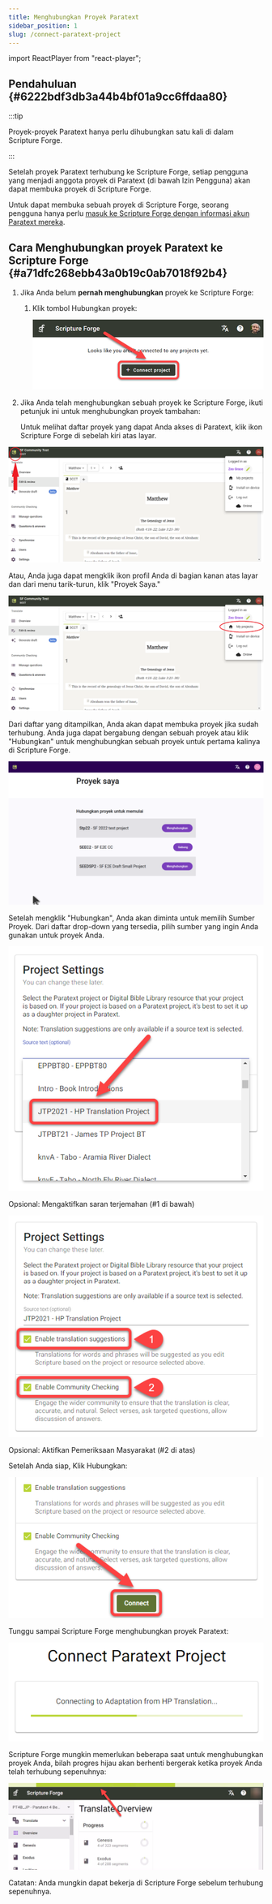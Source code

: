 ```yaml
---
title: Menghubungkan Proyek Paratext
sidebar_position: 1
slug: /connect-paratext-project
---
```


import ReactPlayer from "react-player";

## Pendahuluan {#6222bdf3db3a44b4bf01a9cc6ffdaa80}


:::tip

Proyek-proyek Paratext hanya perlu dihubungkan satu kali di dalam Scripture Forge.

:::




Setelah proyek Paratext terhubung ke Scripture Forge, setiap pengguna yang menjadi anggota proyek di Paratext (di bawah Izin Pengguna) akan dapat membuka proyek di Scripture Forge.


Untuk dapat membuka sebuah proyek di Scripture Forge, seorang pengguna hanya perlu [masuk ke Scripture Forge dengan informasi akun Paratext mereka](/log-in).


<div class="player-wrapper"><ReactPlayer controls url="https://youtu.be/exEJxc19Zm4" /></div>

## Cara Menghubungkan proyek Paratext ke Scripture Forge {#a71dfc268ebb43a0b19c0ab7018f92b4}

1. Jika Anda belum **pernah menghubungkan** proyek ke Scripture Forge:
    1. Klik tombol Hubungkan proyek:

        ![](./268421786.png)

2. Jika Anda telah menghubungkan sebuah proyek ke Scripture Forge, ikuti petunjuk ini untuk menghubungkan proyek tambahan:

    Untuk melihat daftar proyek yang dapat Anda akses di Paratext, klik ikon Scripture Forge di sebelah kiri atas layar.


![](./2112594915.png)


Atau, Anda juga dapat mengklik ikon profil Anda di bagian kanan atas layar dan dari menu tarik-turun, klik "Proyek Saya."


![](./1201536679.png)


Dari daftar yang ditampilkan, Anda akan dapat membuka proyek jika sudah terhubung. Anda juga dapat bergabung dengan sebuah proyek atau klik "Hubungkan" untuk menghubungkan sebuah proyek untuk pertama kalinya di Scripture Forge.


![](./my_projects.png)


Setelah mengklik "Hubungkan", Anda akan diminta untuk memilih Sumber Proyek. Dari daftar drop-down yang tersedia, pilih sumber yang ingin Anda gunakan untuk proyek Anda.


![](./1628956354.png)


Opsional: Mengaktifkan saran terjemahan (#1 di bawah)


![](./440460267.png)


Opsional: Aktifkan Pemeriksaan Masyarakat (#2 di atas)


Setelah Anda siap, Klik Hubungkan:


![](./210173750.png)


Tunggu sampai Scripture Forge menghubungkan proyek Paratext:


![](./1421415415.png)


Scripture Forge mungkin memerlukan beberapa saat untuk menghubungkan proyek Anda, bilah progres hijau akan berhenti bergerak ketika proyek Anda telah terhubung sepenuhnya:


![](./672841105.png)


Catatan: Anda mungkin dapat bekerja di Scripture Forge sebelum terhubung sepenuhnya.

